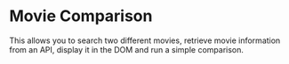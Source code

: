 # Movie Comparison

This allows you to search two different movies, retrieve movie information from an API, display it in the DOM and run a simple comparison.
